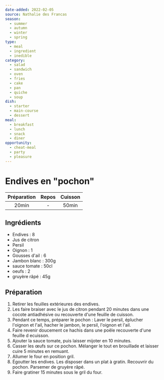 ```yaml
---
date-added: 2022-02-05
source: Nathalie des Francas
season:
  - summer
  - autumn
  - winter
  - spring
type:
  - meal
  - ingredient
  - inedible
category:
  - salad
  - sandwich
  - oven
  - fries
  - cake
  - pan
  - quiche
  - soup
dish:
  - starter
  - main-course
  - dessert
meal:
  - breakfast
  - lunch
  - snack
  - diner
opportunity:
  - cheat-meal
  - party
  - pleasure
---
```


# Endives en "pochon"

| Préparation | Repos | Cuisson |
|:-----------:|:-----:|:-------:|
|    20min    |   -   |  50min  |

## Ingrédients

- Endives : 8
- Jus de citron
- Persil
- Oignon : 1
- Gousses d'ail : 6
- Jambon blanc : 300g
- sauce tomate : 50cl
- oeufs : 2
- gruyère râpé : 45g

## Préparation

1. Retirer les feuilles extérieures des endives.
2. Les faire braiser avec le jus de citron pendant 20 minutes dans une cocote antiadhésive ou recouverte d'une feuille de cuisson.
3. Pendant ce temps, préparer le pochon : Laver le persil, éplucher l'oignon et l'ail, hacher le jambon, le persil, l'oignon et l'ail.
4. Faire revenir doucement ce hachis dans une poêle recouverte d'une feuille d ecuisson.
5. Ajouter la sauce tomate, puis laisser mijoter en 10 minutes.
6. Casser les œufs sur ce pochon. Mélanger le tout en brouillade et laisser cuire 5 minutes en remuant.
7. Allumer le four en position gril.
8. Égoutter les endives. Les disposer dans un plat à gratin. Recouvrir du pochon. Parsemer de gruyère râpé.
9. Faire gratiner 15 minutes sous le gril du four.
